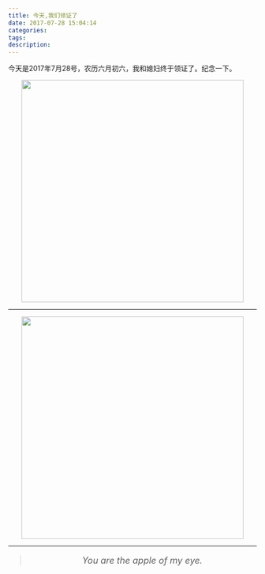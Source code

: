 ```yaml
---
title: 今天,我们领证了
date: 2017-07-28 15:04:14
categories:
tags:
description:
---
```

今天是2017年7月28号，农历六月初六，我和媳妇终于领证了。纪念一下。
<div style="text-align:center;">
    <img src="http://oyzg3m24h.bkt.clouddn.com/marry-card2.jpg" width="450px" />
    <hr>
    <img src="http://oyzg3m24h.bkt.clouddn.com/marry-card.jpg" width="450px" />
</div>  

------------------------  


> <p style="text-align:center;font-size:18px;"><i>You are the apple of my eye.</i></p>